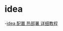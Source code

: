 # idea
-[idea 配置 热部署 详细教程](https://huaweicloud.csdn.net/638754b6dacf622b8df8af9b.html?spm=1001.2101.3001.6650.7&utm_medium=distribute.pc_relevant.none-task-blog-2%7Edefault%7EBlogCommendFromBaidu%7Eactivity-7-120723576-blog-124241848.pc_relevant_3mothn_strategy_and_data_recovery&depth_1-utm_source=distribute.pc_relevant.none-task-blog-2%7Edefault%7EBlogCommendFromBaidu%7Eactivity-7-120723576-blog-124241848.pc_relevant_3mothn_strategy_and_data_recovery&utm_relevant_index=12)